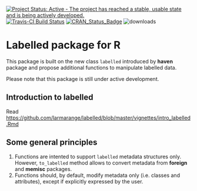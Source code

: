 [![Project Status: Active - The project has reached a stable, usable state and is being actively developed.](http://www.repostatus.org/badges/0.1.0/active.svg)](http://www.repostatus.org/#active) 
[![Travis-CI Build Status](https://travis-ci.org/larmarange/labelled.svg?branch=master)](https://travis-ci.org/larmarange/labelled)
[![CRAN_Status_Badge](http://www.r-pkg.org/badges/version/labelled)](http://cran.r-project.org/web/packages/labelled) 
![downloads](http://cranlogs.r-pkg.org/badges/grand-total/labelled)

# Labelled package for R

This package is built on the new class `labelled` introduced by **haven** package
and propose additional functions to manipulate labelled data.

Please note that this package is still under active development.

## Introduction to labelled

Read https://github.com/larmarange/labelled/blob/master/vignettes/intro_labelled.Rmd

## Some general principles

1. Functions are intented to support `labelled` metadata structures only.
   However, `to_labelled` method allows to convert metadata 
   from **foreign** and **memisc** packages.
2. Functions should, by default, modify metadata only (i.e. classes and attributes), except if
   explicitly expressed by the user.

